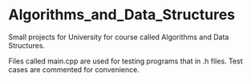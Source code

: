 # Algorithms_and_Data_Structures
Small projects for University for course called Algorithms and Data Structures.

Files called main.cpp are used for testing programs that in .h files.
Test cases are commented for convenience.
